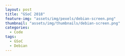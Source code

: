 ```yaml
---
layout: post
title: "GSoC 2018"
feature-img: "assets/img/pexels/debian-screen.png"
thumbnail: "assets/img/thumbnails/debian-screen.png"
categories:
  - Code
tags:
  - GSoC
  - Debian
---
```




